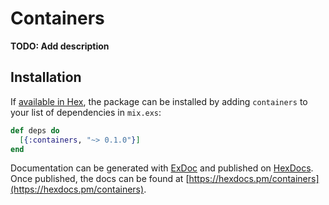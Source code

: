 # Containers

**TODO: Add description**

## Installation

If [available in Hex](https://hex.pm/docs/publish), the package can be installed
by adding `containers` to your list of dependencies in `mix.exs`:

```elixir
def deps do
  [{:containers, "~> 0.1.0"}]
end
```

Documentation can be generated with [ExDoc](https://github.com/elixir-lang/ex_doc)
and published on [HexDocs](https://hexdocs.pm). Once published, the docs can
be found at [https://hexdocs.pm/containers](https://hexdocs.pm/containers).
